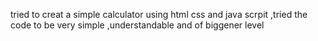 tried to creat a simple calculator using html css and java scrpit ,tried the code to be very simple ,understandable and of biggener level
